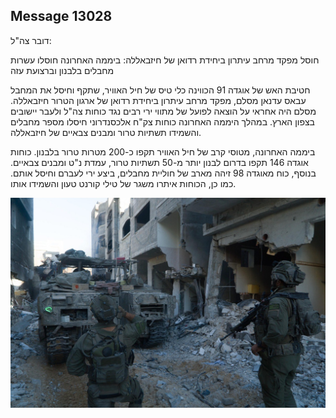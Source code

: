 ## Message 13028

דובר צה"ל:

חוסל מפקד מרחב עיתרון ביחידת רדואן של חיזבאללה: ביממה האחרונה חוסלו עשרות מחבלים בלבנון וברצועת עזה

חטיבת האש של אוגדה 91 הכווינה כלי טיס של חיל האוויר, שתקף וחיסל את המחבל עבאס עדנאן מסלם, מפקד מרחב עיתרון ביחידת רדואן של ארגון הטרור חיזבאללה. 
מסלם היה אחראי על הוצאה לפועל של מתווי ירי רבים נגד כוחות צה"ל ולעבר יישובים בצפון הארץ. במהלך היממה האחרונה כוחות צק"ח אלכסנדרוני חיסלו מספר מחבלים והשמידו תשתיות טרור ומבנים צבאיים של חיזבאללה.

ביממה האחרונה, מטוסי קרב של חיל האוויר תקפו כ-200 מטרות טרור בלבנון.
כוחות אוגדה 146 תקפו בדרום לבנון יותר מ-50 תשתיות טרור, עמדת נ"ט ומבנים צבאיים. 
בנוסף, כוח מאוגדה 98 זיהה מארב של חוליית מחבלים, ביצע ירי לעברם וחיסל אותם. כמו כן, הכוחות איתרו משגר של טילי קורנט טעון והשמידו אותו.

![Photo](13028/13028_photo.jpg)
